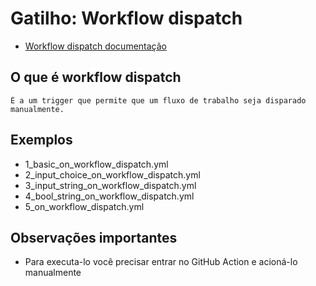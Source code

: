 # Gatilho: Workflow dispatch
- [Workflow dispatch documentação](https://docs.github.com/pt/actions/writing-workflows/choosing-when-your-workflow-runs/events-that-trigger-workflows#workflow_dispatch)

## O que é workflow dispatch
    É a um trigger que permite que um fluxo de trabalho seja disparado manualmente.
    
## Exemplos
- 1_basic_on_workflow_dispatch.yml
- 2_input_choice_on_workflow_dispatch.yml
- 3_input_string_on_workflow_dispatch.yml
- 4_bool_string_on_workflow_dispatch.yml
- 5_on_workflow_dispatch.yml

## Observações importantes
- Para executa-lo você precisar entrar no GitHub Action e acioná-lo manualmente
